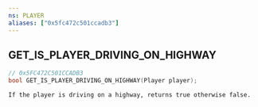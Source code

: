 ```yaml
---
ns: PLAYER
aliases: ["0x5fc472c501ccadb3"]
---
```

## GET_IS_PLAYER_DRIVING_ON_HIGHWAY

```c
// 0x5FC472C501CCADB3
bool GET_IS_PLAYER_DRIVING_ON_HIGHWAY(Player player);
```

```
If the player is driving on a highway, returns true otherwise false.
```
